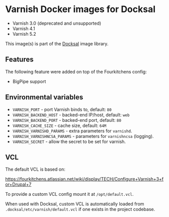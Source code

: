 # Varnish Docker images for Docksal

- Varnish 3.0 (deprecated and unsupported)
- Varnish 4.1
- Varnish 5.2

This image(s) is part of the [Docksal](http://docksal.io) image library.


## Features

The following feature were added on top of the Fourkitchens config:

- BigPipe support


## Environmental variables

- `VARNISH_PORT` - port Varnish binds to, default: `80`
- `VARNISH_BACKEND_HOST` - backed-end IP/host, default: `web`
- `VARNISH_BACKEND_PORT` - backed-end port, default: `80`
- `VARNISH_CACHE_SIZE` - cache size, default: `64M`
- `VARNISH_VARNISHD_PARAMS` - extra parameters for `varnishd`.
- `VARNISH_VARNISHNCSA_PARAMS` - parameters for `varnishncsa` (logging).
- `VARNISH_SECRET` - allow the secret to be set for varnish.


## VCL

The default VCL is based on:

https://fourkitchens.atlassian.net/wiki/display/TECH/Configure+Varnish+3+for+Drupal+7

To provide a custom VCL config mount it at `/opt/default.vcl`.

When used with Docksal, custom VCL is automatically loaded from `.docksal/etc/varnish/default.vcl` if one exists 
in the project codebase.
